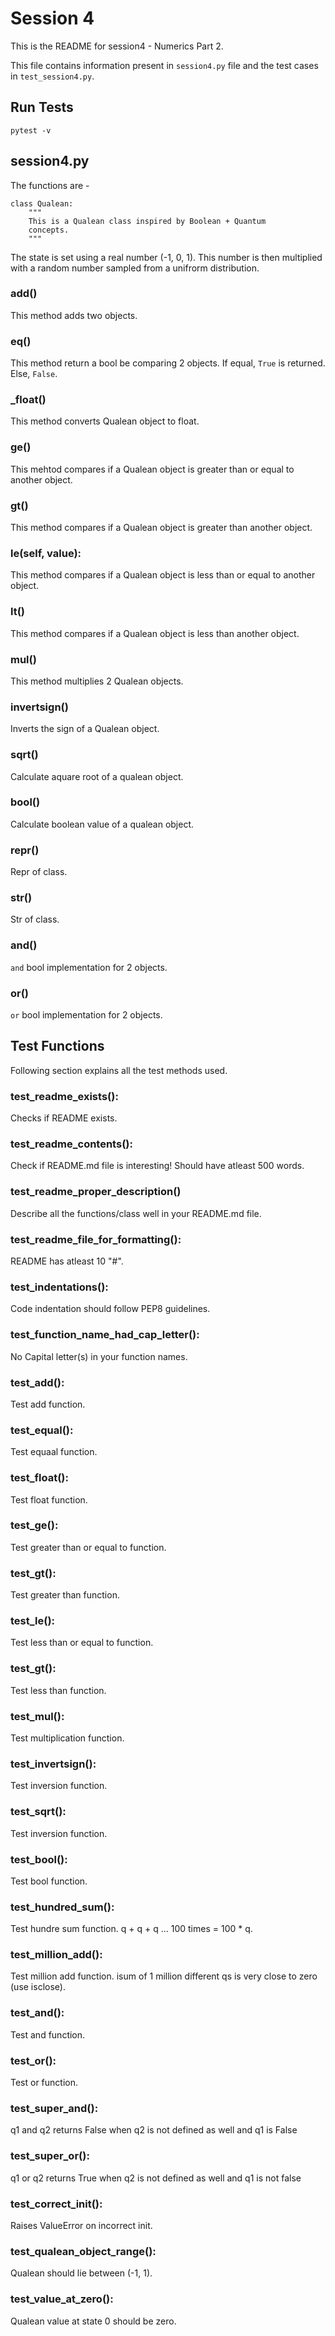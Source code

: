 # Session 4


This is the README for session4 - Numerics Part 2.


This file contains information present in `session4.py` file and the test cases in `test_session4.py`.

## Run Tests 

```
pytest -v
```

## session4.py

The functions are - 


```
class Qualean:
    """
    This is a Qualean class inspired by Boolean + Quantum
    concepts.
    """
```
The state is set using a real number (-1, 0, 1). This number is then multiplied with a random 
number sampled from a unifrorm distribution.

### __add__()

This method adds two objects.

### __eq__()

This method return a bool be comparing 2 objects. If equal, `True` is returned. Else, `False`. 

### ___float__()
This method converts Qualean object to float.


### __ge__()
This mehtod compares if a Qualean object is greater than or equal to another object.

### __gt__()
This method compares if a Qualean object is greater than another object.

### __le__(self, value):
This method compares if a Qualean object is less than or equal to  another object.

### __lt__()
This method compares if a Qualean object is less than another object.

### __mul__()
This method multiplies 2 Qualean objects.

### __invertsign__()
Inverts the sign of a Qualean object.


###  __sqrt__()
Calculate aquare root of a qualean object.

### __bool__()
Calculate boolean value of a qualean object.

### __repr__()
Repr of class.


### __str__()
Str of class. 

### __and__()
`and` bool implementation for 2 objects.

### __or__()
`or` bool implementation for 2 objects.





## Test Functions

Following section explains all the test methods used. 


### test_readme_exists():
Checks if README exists.

### test_readme_contents():
Check if README.md file is interesting! Should have atleast 500 words.


### test_readme_proper_description()
Describe all the functions/class well in your README.md file.


### test_readme_file_for_formatting():
README has atleast 10 "#".

### test_indentations():
Code indentation should follow PEP8 guidelines.


### test_function_name_had_cap_letter():
No Capital letter(s) in your function names.


### test_add():
Test add function.

### test_equal():
Test equaal function.

### test_float():
Test float function.

### test_ge():
Test greater than or equal to function.

### test_gt():
Test greater than function.


### test_le():
Test less than or equal to function.


### test_gt():
Test less than function.

### test_mul():
Test multiplication function.


### test_invertsign():
Test inversion function.


### test_sqrt():
Test inversion function.
        
### test_bool():
Test bool function.


### test_hundred_sum():
Test hundre sum function. q + q + q ... 100 times = 100 * q.

### test_million_add():
Test million add function. isum of 1 million different qs is very close to zero (use isclose).


### test_and():
Test and function.

### test_or():
Test or function.

### test_super_and():
q1 and q2 returns False when q2 is not defined as well and q1 is False

### test_super_or():
q1 or q2 returns True when q2 is not defined as well and q1 is not false

### test_correct_init():
Raises ValueError on incorrect init.


### test_qualean_object_range():
Qualean should lie between (-1, 1).

### test_value_at_zero():
Qualean value at state 0 should be zero.
